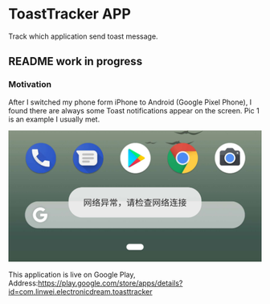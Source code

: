 # ToastTracker APP
Track which application send toast message.

## README work in progress

### Motivation
After I switched my phone form iPhone to Android (Google Pixel Phone), I found there are always some Toast notifications appear on the screen. Pic 1 is an example I usually met.

![Example1](1.jpeg "annoying toast")

This application is live on Google Play, Address:https://play.google.com/store/apps/details?id=com.linwei.electronicdream.toasttracker
